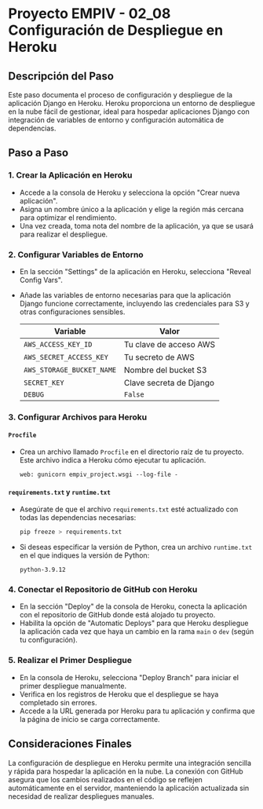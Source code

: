 # Proyecto EMPIV - 02_08 Configuración de Despliegue en Heroku

## Descripción del Paso
Este paso documenta el proceso de configuración y despliegue de la aplicación Django en Heroku. Heroku proporciona un entorno de despliegue en la nube fácil de gestionar, ideal para hospedar aplicaciones Django con integración de variables de entorno y configuración automática de dependencias.

## Paso a Paso

### 1. Crear la Aplicación en Heroku
   - Accede a la consola de Heroku y selecciona la opción "Crear nueva aplicación".
   - Asigna un nombre único a la aplicación y elige la región más cercana para optimizar el rendimiento.
   - Una vez creada, toma nota del nombre de la aplicación, ya que se usará para realizar el despliegue.

### 2. Configurar Variables de Entorno
   - En la sección "Settings" de la aplicación en Heroku, selecciona "Reveal Config Vars".
   - Añade las variables de entorno necesarias para que la aplicación Django funcione correctamente, incluyendo las credenciales para S3 y otras configuraciones sensibles.

     | Variable                   | Valor                        |
     |----------------------------|------------------------------|
     | `AWS_ACCESS_KEY_ID`        | Tu clave de acceso AWS       |
     | `AWS_SECRET_ACCESS_KEY`    | Tu secreto de AWS            |
     | `AWS_STORAGE_BUCKET_NAME`  | Nombre del bucket S3         |
     | `SECRET_KEY`               | Clave secreta de Django      |
     | `DEBUG`                    | `False`                      |

### 3. Configurar Archivos para Heroku

#### `Procfile`
   - Crea un archivo llamado `Procfile` en el directorio raíz de tu proyecto. Este archivo indica a Heroku cómo ejecutar tu aplicación.
     ```
     web: gunicorn empiv_project.wsgi --log-file -
     ```

#### `requirements.txt` y `runtime.txt`
   - Asegúrate de que el archivo `requirements.txt` esté actualizado con todas las dependencias necesarias:
     ```bash
     pip freeze > requirements.txt
     ```
   - Si deseas especificar la versión de Python, crea un archivo `runtime.txt` en el que indiques la versión de Python:
     ```
     python-3.9.12
     ```

### 4. Conectar el Repositorio de GitHub con Heroku
   - En la sección "Deploy" de la consola de Heroku, conecta la aplicación con el repositorio de GitHub donde está alojado tu proyecto.
   - Habilita la opción de "Automatic Deploys" para que Heroku despliegue la aplicación cada vez que haya un cambio en la rama `main` o `dev` (según tu configuración).

### 5. Realizar el Primer Despliegue
   - En la consola de Heroku, selecciona "Deploy Branch" para iniciar el primer despliegue manualmente.
   - Verifica en los registros de Heroku que el despliegue se haya completado sin errores.
   - Accede a la URL generada por Heroku para tu aplicación y confirma que la página de inicio se carga correctamente.

## Consideraciones Finales
La configuración de despliegue en Heroku permite una integración sencilla y rápida para hospedar la aplicación en la nube. La conexión con GitHub asegura que los cambios realizados en el código se reflejen automáticamente en el servidor, manteniendo la aplicación actualizada sin necesidad de realizar despliegues manuales.

